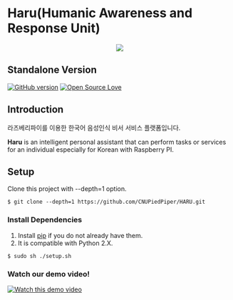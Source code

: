 
Haru(Humanic Awareness and Response Unit) 
===============================================================================

<p align="center">
  <img src="http://i.imgur.com/0TUUXZO.png">
</p>

## Standalone Version
[![GitHub version](https://badge.fury.io/gh/boennemann%2Fbadges.svg)](http://badge.fury.io/gh/boennemann%2Fbadges)
[![Open Source Love](https://badges.frapsoft.com/os/mit/mit.svg?v=102)](https://github.com/ellerbrock/open-source-badge/)

## Introduction
라즈베리파이를 이용한 한국어 음성인식 비서 서비스 플랫폼입니다.

**Haru** is an intelligent personal assistant that can perform tasks or services for an individual especially for Korean with Raspberry PI.

## Setup
Clone this project with --depth=1 option.
```
$ git clone --depth=1 https://github.com/CNUPiedPiper/HARU.git
```

### Install Dependencies

1. Install [pip](https://pip.pypa.io/) if you do not already have them.
2. It is compatible with Python 2.X.
    
```
$ sudo sh ./setup.sh
```

### Watch our demo video!
[![Watch this demo video](https://img.youtube.com/vi/CyqrgM0Fyvk/0.jpg)](https://www.youtube.com/watch?v=CyqrgM0Fyvk)

